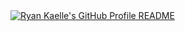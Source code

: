 <a href="https://github.com/rkaelle/rkaelle">
  <picture>
    <source media="(prefers-color-scheme: dark)" srcset="https://raw.githubusercontent.com/rkaelle/rkaelle/main/dark_mode.svg">
    <img alt="Ryan Kaelle's GitHub Profile README" src="https://raw.githubusercontent.com/rkaelle/rkaelle/main/light_mode.svg">
  </picture>
</a>
